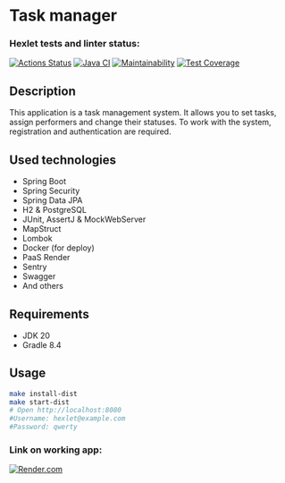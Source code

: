 # Task manager
### Hexlet tests and linter status:
[![Actions Status](https://github.com/vaspav98/java-project-99/actions/workflows/hexlet-check.yml/badge.svg)](https://github.com/vaspav98/java-project-99/actions)
[![Java CI](https://github.com/vaspav98/java-project-99/actions/workflows/my-check.yml/badge.svg)](https://github.com/vaspav98/java-project-99/actions/workflows/my-check.yml)
[![Maintainability](https://api.codeclimate.com/v1/badges/b8312d4965235b894f6d/maintainability)](https://codeclimate.com/github/vaspav98/java-project-99/maintainability)
[![Test Coverage](https://api.codeclimate.com/v1/badges/b8312d4965235b894f6d/test_coverage)](https://codeclimate.com/github/vaspav98/java-project-99/test_coverage)

## Description
This application is a task management system. It allows you to set tasks, assign performers and change their statuses.
To work with the system, registration and authentication are required.

## Used technologies
* Spring Boot
* Spring Security
* Spring Data JPA
* H2 & PostgreSQL
* JUnit, AssertJ & MockWebServer
* MapStruct
* Lombok
* Docker (for deploy)
* PaaS Render
* Sentry
* Swagger
* And others

## Requirements
* JDK 20
* Gradle 8.4

## Usage
```bash
make install-dist
make start-dist
# Open http://localhost:8080
#Username: hexlet@example.com
#Password: qwerty
```

### Link on working app:
[![Render.com](https://render.com/images/render-banner.png)](https://java-project-99.onrender.com/welcome)